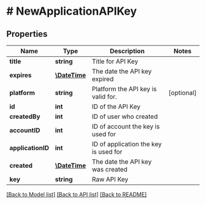 # # NewApplicationAPIKey

## Properties

Name | Type | Description | Notes
------------ | ------------- | ------------- | -------------
**title** | **string** | Title for API Key | 
**expires** | [**\DateTime**](\DateTime.md) | The date the API key expired | 
**platform** | **string** | Platform the API key is valid for. | [optional] 
**id** | **int** | ID of the API Key | 
**createdBy** | **int** | ID of user who created | 
**accountID** | **int** | ID of account the key is used for | 
**applicationID** | **int** | ID of application the key is used for | 
**created** | [**\DateTime**](\DateTime.md) | The date the API key was created | 
**key** | **string** | Raw API Key | 

[[Back to Model list]](../../README.md#documentation-for-models) [[Back to API list]](../../README.md#documentation-for-api-endpoints) [[Back to README]](../../README.md)


